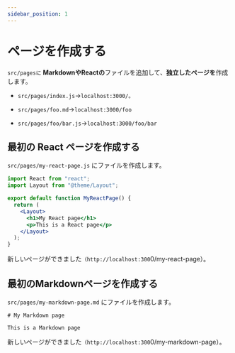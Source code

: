 ```yaml
---
sidebar_position: 1
---
```


# ページを作成する

<code>src/pagesに</code> <strong>MarkdownやReactの</strong>ファイルを追加して、<strong>独立したページを</strong>作成します。

*   <code>src/pages/index.js</code>-><code>localhost:3000/。</code>

*   <code>src/pages/foo.md</code>-><code>localhost:3000/foo</code>

*   <code>src/pages/foo/bar.js</code>-><code>localhost:3000/foo/bar</code>

## 最初の React ページを作成する

<code>src/pages/my-react-page.js</code> にファイルを作成します。

```jsx title="src/pages/my-react-page.js"
import React from "react";
import Layout from "@theme/Layout";

export default function MyReactPage() {
  return (
    <Layout>
      <h1>My React page</h1>
      <p>This is a React page</p>
    </Layout>
  );
}
```

新しいページができました<code>（http://localhost:300</code>0/my-react-page）。

## 最初のMarkdownページを作成する

<code>src/pages/my-markdown-page.md</code> にファイルを作成します。

```mdx title="src/pages/my-markdown-page.md"
# My Markdown page

This is a Markdown page
```

新しいページができました<code>（http://localhost:300</code>0/my-markdown-page）。
